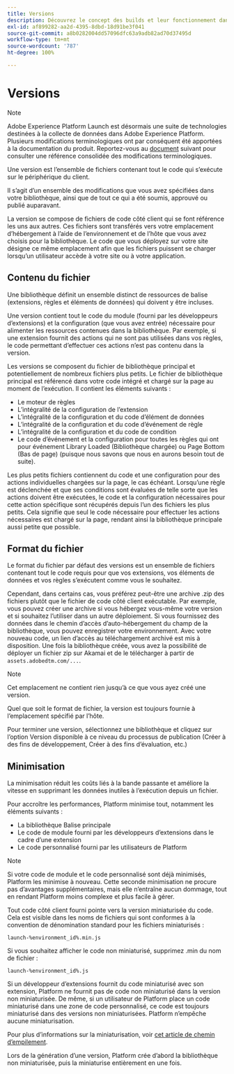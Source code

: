```yaml
---
title: Versions
description: Découvrez le concept des builds et leur fonctionnement dans Adobe Experience Platform.
exl-id: af899282-aa2d-4395-8dbd-18d91be3f041
source-git-commit: a8b0282004dd57096dfc63a9adb82ad70d37495d
workflow-type: tm+mt
source-wordcount: '787'
ht-degree: 100%

---
```


# Versions

>[!NOTE]
>
>Adobe Experience Platform Launch est désormais une suite de technologies destinées à la collecte de données dans Adobe Experience Platform. Plusieurs modifications terminologiques ont par conséquent été apportées à la documentation du produit. Reportez-vous au [document](../../term-updates.md) suivant pour consulter une référence consolidée des modifications terminologiques.

Une version est l’ensemble de fichiers contenant tout le code qui s’exécute sur le périphérique du client.

Il s’agit d’un ensemble des modifications que vous avez spécifiées dans votre bibliothèque, ainsi que de tout ce qui a été soumis, approuvé ou publié auparavant.

La version se compose de fichiers de code côté client qui se font référence les uns aux autres. Ces fichiers sont transférés vers votre emplacement d’hébergement à l’aide de l’environnement et de l’hôte que vous avez choisis pour la bibliothèque. Le code que vous déployez sur votre site désigne ce même emplacement afin que les fichiers puissent se charger lorsqu’un utilisateur accède à votre site ou à votre application.

## Contenu du fichier

Une bibliothèque définit un ensemble distinct de ressources de balise (extensions, règles et éléments de données) qui doivent y être incluses.

Une version contient tout le code du module (fourni par les développeurs d’extensions) et la configuration (que vous avez entrée) nécessaire pour alimenter les ressources contenues dans la bibliothèque. Par exemple, si une extension fournit des actions qui ne sont pas utilisées dans vos règles, le code permettant d’effectuer ces actions n’est pas contenu dans la version.

Les versions se composent du fichier de bibliothèque principal et potentiellement de nombreux fichiers plus petits. Le fichier de bibliothèque principal est référencé dans votre code intégré et chargé sur la page au moment de l’exécution. Il contient les éléments suivants :

* Le moteur de règles
* L’intégralité de la configuration de l’extension
* L’intégralité de la configuration et du code d’élément de données
* L’intégralité de la configuration et du code d’événement de règle
* L’intégralité de la configuration et du code de condition
* Le code d’événement et la configuration pour toutes les règles qui ont pour événement Library Loaded (Bibliothèque chargée) ou Page Bottom (Bas de page) (puisque nous savons que nous en aurons besoin tout de suite).

Les plus petits fichiers contiennent du code et une configuration pour des actions individuelles chargées sur la page, le cas échéant. Lorsqu’une règle est déclenchée et que ses conditions sont évaluées de telle sorte que les actions doivent être exécutées, le code et la configuration nécessaires pour cette action spécifique sont récupérés depuis l’un des fichiers les plus petits. Cela signifie que seul le code nécessaire pour effectuer les actions nécessaires est chargé sur la page, rendant ainsi la bibliothèque principale aussi petite que possible.

## Format du fichier

Le format du fichier par défaut des versions est un ensemble de fichiers contenant tout le code requis pour que vos extensions, vos éléments de données et vos règles s’exécutent comme vous le souhaitez.

Cependant, dans certains cas, vous préférez peut-être une archive .zip des fichiers plutôt que le fichier de code côté client exécutable. Par exemple, vous pouvez créer une archive si vous hébergez vous-même votre version et si souhaitez l’utiliser dans un autre déploiement. Si vous fournissez des données dans le chemin d’accès d’auto-hébergement du champ de la bibliothèque, vous pouvez enregistrer votre environnement. Avec votre nouveau code, un lien d’accès au téléchargement archivé est mis à disposition. Une fois la bibliothèque créée, vous avez la possibilité de déployer un fichier zip sur Akamai et de le télécharger à partir de `assets.adobedtm.com/...`.

>[!NOTE]
>
>Cet emplacement ne contient rien jusqu’à ce que vous ayez créé une version.

Quel que soit le format de fichier, la version est toujours fournie à l’emplacement spécifié par l’hôte.

Pour terminer une version, sélectionnez une bibliothèque et cliquez sur l’option Version disponible à ce niveau du processus de publication (Créer à des fins de développement, Créer à des fins d’évaluation, etc.)

## Minimisation

La minimisation réduit les coûts liés à la bande passante et améliore la vitesse en supprimant les données inutiles à l’exécution depuis un fichier.

Pour accroître les performances, Platform minimise tout, notamment les éléments suivants :

* La bibliothèque Balise principale
* Le code de module fourni par les développeurs d’extensions dans le cadre d’une extension
* Le code personnalisé fourni par les utilisateurs de Platform 

>[!NOTE]
>
>Si votre code de module et le code personnalisé sont déjà minimisés, Platform les minimise à nouveau. Cette seconde minimisation ne procure pas d’avantages supplémentaires, mais elle n’entraîne aucun dommage, tout en rendant Platform moins complexe et plus facile à gérer.

Tout code côté client fourni pointe vers la version miniaturisée du code. Cela est visible dans les noms de fichiers qui sont conformes à la convention de dénomination standard pour les fichiers miniaturisés :

`launch-%environment_id%.min.js`

Si vous souhaitez afficher le code non miniaturisé, supprimez .min du nom de fichier :

`launch-%environment_id%.js`

Si un développeur d’extensions fournit du code miniaturisé avec son extension, Platform ne fournit pas de code non miniaturisé dans la version non miniaturisée. De même, si un utilisateur de Platform place un code miniaturisé dans une zone de code personnalisé, ce code est toujours miniaturisé dans des versions non miniaturisées. Platform n’empêche aucune miniaturisation.

Pour plus d’informations sur la miniaturisation, voir [cet article de chemin d’empilement](https://blog.stackpath.com/glossary/minification/).

Lors de la génération d’une version, Platform crée d’abord la bibliothèque non miniaturisée, puis la miniaturise entièrement en une fois.
